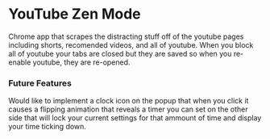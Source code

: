 # YouTube Zen Mode

Chrome app that scrapes the distracting stuff off of the youtube pages including shorts, recomended videos, and all of youtube. 
When you block all of youtube your tabs are closed but they are saved so when you re-enable youtube, they are re-opened.

### Future Features
Would like to implement a clock icon on the popup that when you click it causes a flipping animation that reveals a timer you can set
on the other side that will lock your current settings for that ammount of time and display your time ticking down.
